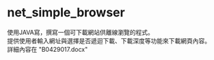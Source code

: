 # net_simple_browser
使用JAVA寫，撰寫一個可下載網站供離線瀏覽的程式。  
提供使用者輸入網址與選擇是否遞迴下載、下載深度等功能來下載網頁內容。  
詳細內容在 "B0429017.docx"  

